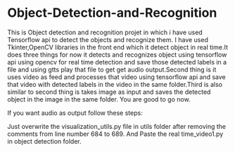 # Object-Detection-and-Recognition
This is Object detection and recognition projet in which i have used Tensorflow api to detect the objects and recognize them.
I have used Tkinter,OpenCV libraries in the front end which it detect object in real time.It does three things for now it detects and recognizes object using tensorflow api using opencv for real time detection and save those detected labels in a file and using gtts play that file to get get audio output.Second thing is it uses video as feed and processes that video using tensorflow api and save that video with detected labels in the video in the same  folder.Third is also similar to second thing is takes image as input and saves the detected object in the image in the same folder.
You are good to go now.

If you want audio as output follow these steps:



Just overwrite the visualization_utils.py file in utils folder after removing the comments from line number 684 to 689.
And Paste the real time_video1.py in object detection folder.

